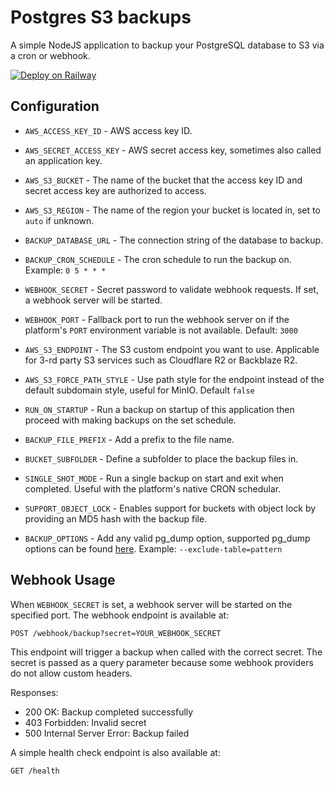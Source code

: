 # Postgres S3 backups

A simple NodeJS application to backup your PostgreSQL database to S3 via a cron or webhook.

[![Deploy on Railway](https://railway.app/button.svg)](https://railway.app/new/template/I4zGrH)

## Configuration

- `AWS_ACCESS_KEY_ID` - AWS access key ID.

- `AWS_SECRET_ACCESS_KEY` - AWS secret access key, sometimes also called an application key.

- `AWS_S3_BUCKET` - The name of the bucket that the access key ID and secret access key are authorized to access.

- `AWS_S3_REGION` - The name of the region your bucket is located in, set to `auto` if unknown.

- `BACKUP_DATABASE_URL` - The connection string of the database to backup.

- `BACKUP_CRON_SCHEDULE` - The cron schedule to run the backup on. Example: `0 5 * * *`

- `WEBHOOK_SECRET` - Secret password to validate webhook requests. If set, a webhook server will be started.

- `WEBHOOK_PORT` - Fallback port to run the webhook server on if the platform's `PORT` environment variable is not available. Default: `3000`

- `AWS_S3_ENDPOINT` - The S3 custom endpoint you want to use. Applicable for 3-rd party S3 services such as Cloudflare R2 or Backblaze R2.

- `AWS_S3_FORCE_PATH_STYLE` - Use path style for the endpoint instead of the default subdomain style, useful for MinIO. Default `false`

- `RUN_ON_STARTUP` - Run a backup on startup of this application then proceed with making backups on the set schedule.

- `BACKUP_FILE_PREFIX` - Add a prefix to the file name.

- `BUCKET_SUBFOLDER` - Define a subfolder to place the backup files in.

- `SINGLE_SHOT_MODE` - Run a single backup on start and exit when completed. Useful with the platform's native CRON schedular.

- `SUPPORT_OBJECT_LOCK` - Enables support for buckets with object lock by providing an MD5 hash with the backup file.

- `BACKUP_OPTIONS` - Add any valid pg_dump option, supported pg_dump options can be found [here](https://www.postgresql.org/docs/current/app-pgdump.html). Example: `--exclude-table=pattern`

## Webhook Usage

When `WEBHOOK_SECRET` is set, a webhook server will be started on the specified port. The webhook endpoint is available at:

```
POST /webhook/backup?secret=YOUR_WEBHOOK_SECRET
```

This endpoint will trigger a backup when called with the correct secret. The secret is passed as a query parameter because some webhook providers do not allow custom headers.

Responses:
- 200 OK: Backup completed successfully
- 403 Forbidden: Invalid secret
- 500 Internal Server Error: Backup failed

A simple health check endpoint is also available at:
```
GET /health
```

